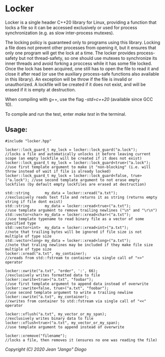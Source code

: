 # Locker

Locker is a single header C++20 library for Linux, providing a function that locks a file so it can be accessed exclusively or used for process synchronization (e.g. as slow inter-process mutexes).

The locking policy is guaranteed only to programs using this library. Locking a file does not prevent other processes from opening it, but it ensures that only one program will get the lock at a time. The locker provides process-safety but not thread-safety, so one should use mutexes to synchronize its inner threads and avoid forking a proccess while it has some file locked. Once the lock has been acquired, one still has to open the file to read it and close it after read (or use the auxiliary process-safe functions also available in this library). An exception will be throw if the file is invalid or unauthorized. A lockfile will be created if it does not exist, and will be erased if it is empty at destruction.

When compiling with g++, use the flag *-std=c++20* (available since GCC 10).

To compile and run the test, enter *make test* in the terminal.

## Usage:
```
#include "locker.hpp"

locker::lock_guard_t my_lock = locker::lock_guard("a.lock");              //locks a file and automatically unlocks it before leaving current scope (an empty lockfile will be created if it does not exist)
locker::lock_guard_t my_lock = locker::lock_guard<true>("a.lock");        //use first template argument to make it "non-blocking" (i.e. will throw instead of wait if file is already locked)
locker::lock_guard_t my_lock = locker::lock_guard<false, true>("a.lock"); //use second template argument to not erase empty lockfiles (by default empty lockfiles are erased at destruction)

std::string       my_data = locker::xread("a.txt");                       //exclusively reads text file and returns it as string (returns empty string if file dont exist)
std::string       my_data = locker::xread<true>("a.txt");                 //use template argument to remove trailing newlines ("\n" and "\r\n")
std::vector<char> my_data = locker::xread<char>("a.txt");                 //use template typename to read binary file as a vector of some specified type
std::vector<int>  my_data = locker::xread<int>("a.txt");                  //note that trailing bytes will be ignored if file size is not multiple of type size
std::vector<long> my_data = locker::xread<long>("a.txt");                 //note that traling newlines may be included if they make file size multiple of type size
locker::xread("a.txt", my_container);                                     //xreads from std::fstream to container via single call of ">>" operator

locker::xwrite("a.txt", "order", ':', 66);                                //exclusively writes formatted data to file
locker::xwrite<true>("a.txt", "foobar");                                  //use first template argument to append data instead of overwrite
locker::xwrite<false, true>("a.txt", "foobar");                           //use second template argument to write a trailing newline
locker::xwrite("a.txt", my_container);                                    //xwrites from container to std::fstream via single call of "<<" operator

locker::xflush("a.txt", my_vector_or_my_span);                            //exclusively writes binary data to file
locker::xflush<true>("a.txt", my_vector_or_my_span);                      //use template argument to append instead of overwrite

locker::xremove("filename");                                              //locks a file, then removes it (ensures no one was reading the file)
```
*Copyright (C) 2020 Jean "Jango" Diogo*
